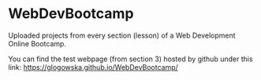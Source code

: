 # WebDevBootcamp
Uploaded projects from every section (lesson) of a Web Development Online Bootcamp.

You can find the test webpage (from section 3) hosted by github under this link: https://glogowska.github.io/WebDevBootcamp/
